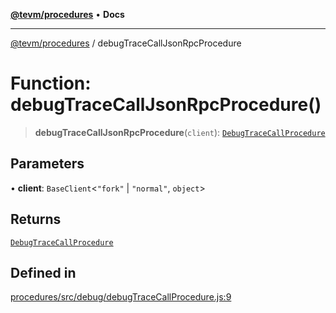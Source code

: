[**@tevm/procedures**](../README.md) • **Docs**

***

[@tevm/procedures](../globals.md) / debugTraceCallJsonRpcProcedure

# Function: debugTraceCallJsonRpcProcedure()

> **debugTraceCallJsonRpcProcedure**(`client`): [`DebugTraceCallProcedure`](../type-aliases/DebugTraceCallProcedure.md)

## Parameters

• **client**: `BaseClient`\<`"fork"` \| `"normal"`, `object`\>

## Returns

[`DebugTraceCallProcedure`](../type-aliases/DebugTraceCallProcedure.md)

## Defined in

[procedures/src/debug/debugTraceCallProcedure.js:9](https://github.com/evmts/tevm-monorepo/blob/main/packages/procedures/src/debug/debugTraceCallProcedure.js#L9)
